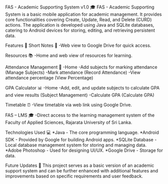 FAS - Academic Supporting System v1.0 🎓
FAS - Academic Supporting System is a basic mobile application for academic management. It provides core functionalities covering Create, Update, Read, and Delete (CURD) actions. The application is developed using Java and SQLite databases, catering to Android devices for storing, editing, and retrieving persistent data.

Features 🚀
Short Notes 📝 
-Web view to Google Drive for quick access.

Resources 📚
-Home and web view of resources for learning.

Attendance Management 📅
-Home
-Add subjects for marking attendance (Manage Subjects)
-Mark attendance (Record Attendance)
-View attendance percentage (View Percentage)

GPA Calculator 📊
-Home
-Add, edit, and update subjects to calculate GPA and view results (Subject Management)
-Calculate GPA (Calculate GPA)

Timetable ⏰
-View timetable via web link using Google Drive.

FAS – LMS 🎓
-Direct access to the learning management system of the Faculty of Applied Sciences, Rajarata University of Sri Lanka.

Technologies Used 💻
*Java - The core programming language.
*Android SDK - Provided by Google for building Android apps.
*SQLite Database - Local database management system for storing and managing data.
*Adobe Photoshop - Used for designing UI/UX.
*Google Drive - Storage for data.


Future Updates 🌟
This project serves as a basic version of an academic support system and can be further enhanced with additional features and improvements based on specific requirements and user feedback.

